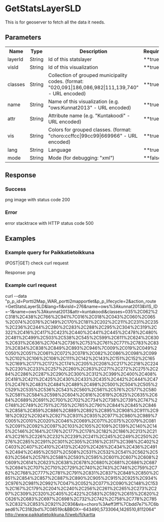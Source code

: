 # GetStatsLayerSLD
This is for geoserver to fetch all the data it needs.

## Parameters
<table>
  <tr>
    <th>Name</th>
    <th>Type</th>
    <th>Description</th>
    <th>Required?</th>
  </tr>
  <tr>
    <td>layerId</td>
    <td>String</td>
    <td>Id of this statslayer</td>
    <td>**true**</td>
  </tr>
  <tr>
    <td>visId</td>
    <td>String</td>
    <td>Id of this visualization</td>
    <td>**true**</td>
  </tr>
  <tr>
    <td>classes</td>
    <td>String</td>
    <td>Collection of grouped municipality codes. (format: "020,091|186,086,982|111,139,740" - URL encoded)</td>
    <td>**true**</td>
  </tr>
  <tr>
    <td>name</td>
    <td>String</td>
    <td>Name of this visualization (e.g. "ows:Kunnat2013" - URL encoded)</td>
    <td>**true**</td>
  </tr>
  <tr>
    <td>attr</td>
    <td>String</td>
    <td>Attribute name (e.g. "Kuntakoodi" - URL encoded)</td>
    <td>**true**</td>
  </tr>
  <tr>
    <td>vis</td>
    <td>String</td>
    <td>Colors for grouped classes. (format: "choro:ccffcc|99cc99|669966" - URL encoded)</td>
    <td>**true**</td>
  </tr>
  <tr>
    <td>lang</td>
    <td>String</td>
    <td>Language</td>
    <td>**true**</td>
  </tr>
  <tr>
    <td>mode</td>
    <td>String</td>
    <td>Mode (for debugging: "xml")</td>
    <td>**false**</td>
  </tr>
</table>

## Response

### Success
png image with status code 200

### Error
error stacktrace with HTTP status code 500

## Examples

### Example query for Paikkatietoikkuna
(POST|GET)
check curl request

Response:
png

### Example curl request

curl --data "p_p_id=Portti2Map_WAR_portti2mapportlet&p_p_lifecycle=2&action_route=GetStatsLayerSLD&lang=fi&visId=276&name=ows%3Akunnat2013&VIS_ID=-1&name=ows%3Akunnat2013&attr=kuntakoodi&classes=035%2C062%2C318%2C438%2C766%2C941%7C016%2C018%2C043%2C060%2C065%2C074%2C076%2C149%2C170%2C181%2C202%2C211%2C231%2C235%2C236%2C244%2C280%2C283%2C288%2C295%2C304%2C319%2C322%2C416%2C417%2C423%2C440%2C441%2C445%2C478%2C480%2C481%2C499%2C503%2C538%2C545%2C599%2C611%2C624%2C630%2C631%2C636%2C704%2C736%2C753%2C761%2C771%2C783%2C833%2C834%2C838%2C849%2C893%2C946%7C009%2C019%2C049%2C050%2C051%2C061%2C072%2C078%2C082%2C086%2C098%2C099%2C102%2C106%2C108%2C111%2C142%2C143%2C151%2C152%2C165%2C169%2C171%2C172%2C174%2C205%2C208%2C217%2C218%2C224%2C230%2C233%2C257%2C260%2C263%2C271%2C272%2C275%2C284%2C286%2C287%2C290%2C300%2C312%2C399%2C400%2C408%2C418%2C421%2C425%2C430%2C433%2C435%2C442%2C444%2C475%2C476%2C483%2C484%2C489%2C498%2C500%2C504%2C505%2C529%2C535%2C536%2C543%2C560%2C561%2C576%2C577%2C580%2C581%2C584%2C598%2C604%2C616%2C619%2C625%2C635%2C684%2C689%2C691%2C700%2C702%2C734%2C738%2C739%2C747%2C748%2C749%2C751%2C755%2C765%2C790%2C844%2C845%2C846%2C858%2C859%2C886%2C889%2C892%2C895%2C908%2C911%2C918%2C922%2C924%2C927%2C931%2C935%2C977%2C980%2C989%7C005%2C010%2C020%2C046%2C069%2C071%2C075%2C079%2C081%2C091%2C092%2C097%2C103%2C105%2C109%2C139%2C140%2C145%2C146%2C164%2C176%2C177%2C178%2C182%2C186%2C213%2C214%2C216%2C226%2C232%2C239%2C241%2C245%2C249%2C250%2C276%2C285%2C291%2C301%2C305%2C316%2C317%2C398%2C402%2C403%2C407%2C410%2C413%2C420%2C426%2C434%2C436%2C491%2C494%2C495%2C507%2C508%2C531%2C532%2C541%2C562%2C563%2C564%2C578%2C588%2C593%2C595%2C601%2C607%2C608%2C609%2C614%2C623%2C638%2C678%2C680%2C681%2C686%2C687%2C694%2C707%2C710%2C729%2C740%2C743%2C746%2C759%2C762%2C768%2C777%2C781%2C791%2C831%2C837%2C848%2C850%2C851%2C854%2C857%2C887%2C890%2C905%2C915%2C925%2C934%2C976%2C981%2C992%7C047%2C052%2C077%2C090%2C148%2C153%2C167%2C179%2C204%2C240%2C256%2C261%2C265%2C273%2C297%2C309%2C320%2C405%2C422%2C583%2C592%2C615%2C620%2C626%2C683%2C697%2C698%2C732%2C742%2C758%2C778%2C785%2C832%2C853%2C921%2C936&vis=choro%3Aeff3ff%7Cbdd7e7%7C6baed6%7C3182bd%7C08519c&BBOX=-643490,5733064,1426510,8112064" http://www.paikkatietoikkuna.fi/web/fi/kartta